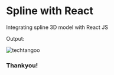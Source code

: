 # Spline with React

Integrating spline 3D model with React JS

Output:

![techtangoo](https://github.com/priyankaj04/react-spline/assets/103273242/ef183de8-98a6-444b-8cd6-d781ffd16e80)

### Thankyou!
